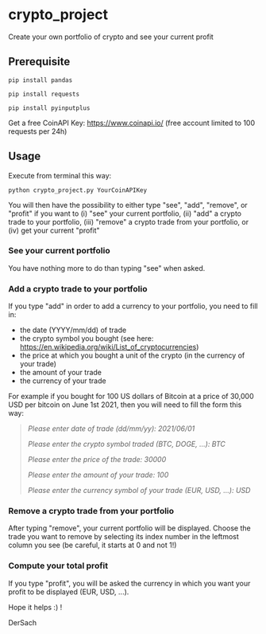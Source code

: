# crypto_project
Create your own portfolio of crypto and see your current profit

## **Prerequisite**

`pip install pandas`

`pip install requests`

`pip install pyinputplus`

Get a free CoinAPI Key: https://www.coinapi.io/ (free account limited to 100 requests per 24h)

## **Usage**

Execute from terminal this way:

`python crypto_project.py YourCoinAPIKey`

You will then have the possibility to either type "see", "add", "remove", or "profit" if you want to (i) "see" your current portfolio, (ii) "add" a crypto trade to your portfolio, (iii) "remove" a crypto trade from your portfolio, or (iv) get your current "profit"

### See your current portfolio ###

You have nothing more to do than typing "see" when asked.

### Add a crypto trade to your portfolio ###

If you type "add" in order to add a currency to your portfolio, you need to fill in:
- the date (YYYY/mm/dd) of trade
- the crypto symbol you bought (see here: https://en.wikipedia.org/wiki/List_of_cryptocurrencies)
- the price at which you bought a unit of the crypto (in the currency of your trade)
- the amount of your trade
- the currency of your trade

For example if you bought for 100 US dollars of Bitcoin at a price of 30,000 USD per bitcoin on June 1st 2021, then you will need to fill the form this way:

> *Please enter date of trade (dd/mm/yy): 2021/06/01*
> 
> *Please enter the crypto symbol traded (BTC, DOGE, ...): BTC*
> 
> *Please enter the price of the trade: 30000*
> 
> *Please enter the amount of your trade: 100*
> 
> *Please enter the currency symbol of your trade (EUR, USD, ...): USD*

### Remove a crypto trade from your portfolio ###

After typing "remove", your current portfolio will be displayed.
Choose the trade you want to remove by selecting its index number in the leftmost column you see (be careful, it starts at 0 and not 1!)

### Compute your total profit ###

If you type "profit", you will be asked the currency in which you want your profit to be displayed (EUR, USD, ...).

Hope it helps :) !

DerSach

